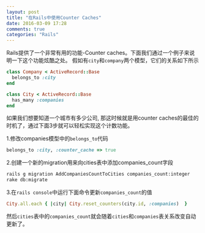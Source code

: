 ```yaml
---
layout: post
title: "在Rails中使用Counter Caches"
date: 2016-03-09 17:28
comments: true
categories: "Rails"
---
```

Rails提供了一个非常有用的功能-Counter caches。下面我们通过一个例子来说明一下这个功能炫酷之处。
假如有`city`和`company`两个模型，它们的关系如下所示
```ruby
class Company < ActiveRecord::Base
  belongs_to :city
end
```
```ruby
class City < ActiveRecord::Base
  has_many :companies
end
```
如果我们想要知道一个城市有多少公司, 那这时候就是用counter caches的最佳的时机了，通过下面3步就可以轻松实现这个计数功能。

1.修改companies模型中的`belongs_to`代码
```ruby
belongs_to :city, :counter_cache => true
```

2.创建一个新的migration用来向cities表中添加companies_count字段
```sh
rails g migration AddCompaniesCountToCities companies_count:integer
rake db:migrate
```

3.在`rails console`中运行下面命令更新`companies_count`的值
```ruby
City.all.each { |city| City.reset_counters(city.id, :companies)  }
```

然后`cities`表中的`companies_count`就会随着`cities`和`companies`表关系改变自动更新了。
